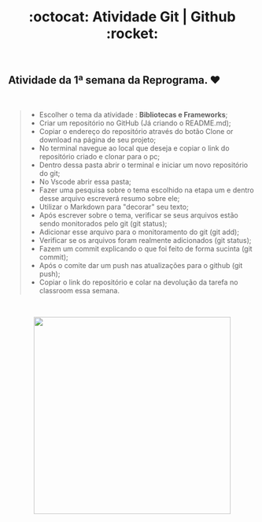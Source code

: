 <h1 align="center"> :octocat: Atividade Git | Github :rocket: </h1> <br>

## **Atividade da 1ª semana da Reprograma.** :hearts:
  
  <br>
  
>  - Escolher o tema da atividade : **Bibliotecas e Frameworks**;
>  - Criar um repositório no GitHub (Já criando o README.md);
>  - Copiar o endereço do repositório através do botão Clone or download na página de seu projeto;
>  - No terminal navegue ao local que deseja e copiar o link do repositório criado e clonar para o pc;
>  - Dentro dessa pasta abrir o terminal e iniciar um novo repositório do git;
>  - No Vscode abrir essa pasta;
>  - Fazer uma pesquisa sobre o tema escolhido na etapa um e dentro desse arquivo escreverá resumo sobre ele;
>  - Utilizar o Markdown para "decorar" seu texto;
>  - Após escrever sobre o tema, verificar se seus arquivos estão sendo monitorados pelo git (git status);
>  - Adicionar esse arquivo para o monitoramento do git (git add);
>  - Verificar se os arquivos foram realmente adicionados (git status);
>  - Fazem um commit explicando o que foi feito de forma sucinta (git commit);
>  - Após o comite dar um push nas atualizações para o github (git push);
>  - Copiar o link do repositório e colar na devolução da tarefa no classroom essa semana.

<br><p align="center">
  <img width="400" height="400" src="https://user-images.githubusercontent.com/84551213/161325409-aa5a54dc-f5b0-4a4e-b667-59d4dfd5443b.gif" width= "700px"/>
</p>
